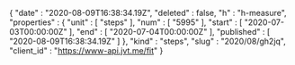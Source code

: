 {
  "date" : "2020-08-09T16:38:34.19Z",
  "deleted" : false,
  "h" : "h-measure",
  "properties" : {
    "unit" : [ "steps" ],
    "num" : [ "5995" ],
    "start" : [ "2020-07-03T00:00:00Z" ],
    "end" : [ "2020-07-04T00:00:00Z" ],
    "published" : [ "2020-08-09T16:38:34.19Z" ]
  },
  "kind" : "steps",
  "slug" : "2020/08/gh2jq",
  "client_id" : "https://www-api.jvt.me/fit"
}
